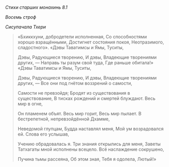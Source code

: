 *Стихи старших монахинь 8\.1*

*Восемь строф*

*Сисупачала Тхери*

> «Бхиккхуни, добродетели исполненная,
> Со способностями хорошо взращёнными,
> Достигнет состояния покоя,
> Неотразимого, сладостного»\.
> «Дэвы Таватимсы и Ямы, Туситы,
>
> Дэвы, Радующиеся творению,
> И дэвы, Владеющие творениями других, —
> Направь ты разум свой туда,
> Где раньше обитала\!»
> «Дэвы Таватимсы и Ямы, Туситы,
>
> Дэвы, Радующиеся творению,
> И дэвы, Владеющие творениями других, —
> Все они под гнётом воззрений о самости,
>
> Самости не превзойдя;
> Бродят из существования в существование,
> В тисках рождений и смертей блуждают\.
> Весь мир в огне,
>
> Он пламенем объят\.
> Весь мир горит,
> Весь мир пылает\.
> В бестрепетной, непревзойдённой Дхамме,
>
> Неведомой глупцам,
> Будда наставлял меня,
> Мой ум возрадовался ей\.
> Слова его услышав,
>
> Учению обрадовалась я\.
> Три знания открылись для меня,
> Заветы Татхагаты мной исполнены всецело\.
> Всё наслаждение сокрушено,
>
> Пучина тьмы рассеяна,
> Об этом зная,
> Тебя я одолела, Лютый\!»